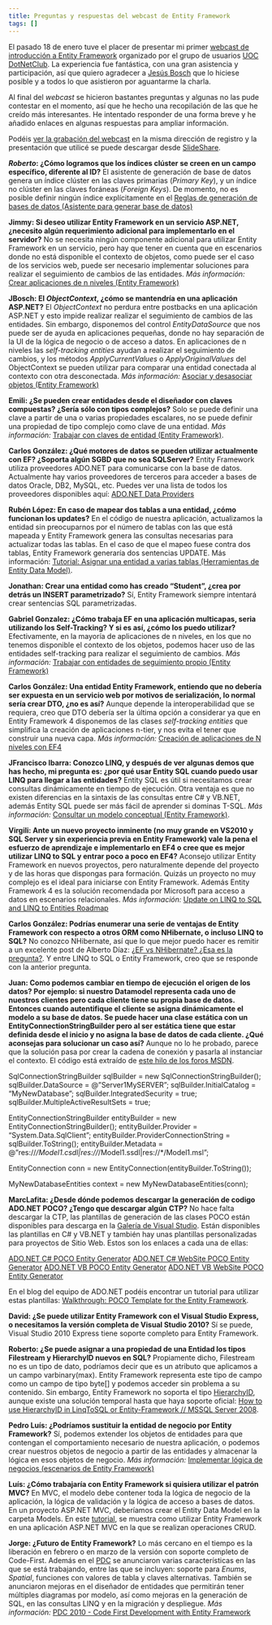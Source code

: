 ```yaml
---
title: Preguntas y respuestas del webcast de Entity Framework
tags: []
---
```

El pasado 18 de enero tuve el placer de presentar mi primer [webcast de introducción a Entity Framework](https://msevents.microsoft.com/CUI/WebCastEventDetails.aspx?culture=es-ES&EventID=1032474104&CountryCode=ES) organizado por el grupo de usuarios [UOC DotNetClub](http://uoc.dotnetclubs.com/). La experiencia fue fantástica, con una gran asistencia y participación, así que quiero agradecer a [Jesús Bosch](http://geeks.ms/blogs/jbosch) que lo hiciese posible y a todos lo que asistieron por aguantarme la charla.

Al final del _webcast_ se hicieron bastantes preguntas y algunas no las pude contestar en el momento, así que he hecho una recopilación de las que he creído más interesantes. He intentado responder de una forma breve y he añadido enlaces en algunas respuestas para ampliar información.

Podéis [ver la grabación del webcast](https://msevents.microsoft.com/CUI/WebCastEventDetails.aspx?culture=es-ES&EventID=1032474104&CountryCode=ES) en la misma dirección de registro y la presentación que utilicé se puede descargar desde [SlideShare](http://www.slideshare.net/alexcasquete/entity-framework-4-desde-cero).

**_Roberto_: ¿Cómo logramos que los índices clúster se creen en un campo específico, diferente al ID?** El asistente de generación de base de datos genera un índice clúster en las claves primarias (_Primary Key_), y un índice no clúster en las claves foráneas (_Foreign Keys_). De momento, no es posible definir ningún índice explícitamente en el [Reglas de generación de bases de datos (Asistente para generar base de datos)](http://msdn.microsoft.com/es-es/library/dd456825.aspx)

**Jimmy: Si deseo utilizar Entity Framework en un servicio ASP.NET, ¿necesito algún requerimiento adicional para implementarlo en el servidor?** No se necesita ningún componente adicional para utilizar Entity Framework en un servicio, pero hay que tener en cuenta que en escenarios donde no está disponible el contexto de objetos, como puede ser el caso de los servicios web, puede ser necesario implementar soluciones para realizar el seguimiento de cambios de las entidades. _Más información:_ [Crear aplicaciones de n niveles (Entity Framework)](http://msdn.microsoft.com/es-es/library/bb896304.aspx)

**JBosch: El _ObjectContext_, ¿cómo se mantendría en una aplicación ASP.NET?** El _ObjectContext_ no perdura entre postbacks en una aplicación ASP.NET y esto impide realizar realizar el seguimiento de cambios de las entidades. Sin embargo, disponemos del control _EntityDataSource_ que nos puede ser de ayuda en aplicaciones pequeñas, donde no hay separación de la UI de la lógica de negocio o de acceso a datos. En aplicaciones de n niveles las _self-tracking entities_ ayudan a realizar el seguimiento de cambios, y los métodos _ApplyCurrentValues_ o _ApplyOriginalValues_ del ObjectContext se pueden utilizar para comparar una entidad conectada al contexto con otra desconectada. _Más información:_ [Asociar y desasociar objetos (Entity Framework)](http://msdn.microsoft.com/es-es/library/bb896271)

**Emili: ¿Se pueden crear entidades desde el diseñador con claves compuestas? ¿Sería sólo con tipos complejos?** Solo se puede definir una clave a partir de una o varias propiedades escalares, no se puede definir una propiedad de tipo complejo como clave de una entidad. _Más información:_ [Trabajar con claves de entidad (Entity Framework)](http://msdn.microsoft.com/es-es/library/dd283139.aspx).

**Carlos González: ¿Qué motores de datos se pueden utilizar actualmente con EF? ¿Soporta algún SGBD que no sea SQLServer?** Entity Framework utiliza proveedores ADO.NET para comunicarse con la base de datos. Actualmente hay varios proveedores de terceros para acceder a bases de datos Oracle, DB2, MySQL, etc. Puedes ver una lista de todos los proveedores disponibles aquí: [ADO.NET Data Providers](http://msdn.microsoft.com/en-us/data/dd363565.aspx)

**Rubén López: En caso de mapear dos tablas a una entidad, ¿cómo funcionan los updates?** En el código de nuestra aplicación, actualizamos la entidad sin preocuparnos por el número de tablas con las que está mapeada y Entity Framework genera las consultas necesarias para actualizar todas las tablas. En el caso de que el mapeo fuese contra dos tablas, Entity Framework generaría dos sentencias UPDATE. Más información: [Tutorial: Asignar una entidad a varias tablas (Herramientas de Entity Data Model)](http://msdn.microsoft.com/es-es/library/cc716698.aspx).

**Jonathan: Crear una entidad como has creado “Student”, ¿crea por detrás un INSERT parametrizado?** Sí, Entity Framework siempre intentará crear sentencias SQL parametrizadas.

**Gabriel Gonzalez: ¿Cómo trabaja EF en una aplicación multicapas, seria utilizando los Self-Tracking? Y si es así, ¿cómo los puedo utilizar?** Efectivamente, en la mayoría de aplicaciones de n niveles, en los que no tenemos disponible el contexto de los objetos, podemos hacer uso de las entidades self-tracking para realizar el seguimiento de cambios. _Más información:_ [Trabajar con entidades de seguimiento propio (Entity Framework)](http://msdn.microsoft.com/es-es/library/ff407090.aspx)

**Carlos González: Una entidad Entity Framework, entiendo que no debería ser expuesta en un servicio web por motivos de serialización, lo normal sería crear DTO, ¿no es así?** Aunque depende la interoperabilidad que se requiera, creo que DTO debería ser la última opción a considerar ya que en Entity Framework 4 disponemos de las clases _self-tracking entities_ que simplifica la creación de aplicaciones n-tier, y nos evita el tener que construir una nueva capa. _Más información:_ [Creación de aplicaciones de N niveles con EF4](http://msdn.microsoft.com/es-es/magazine/ee335715.aspx)

**JFrancisco Ibarra: Conozco LINQ, y después de ver algunas demos que has hecho, mi pregunta es: ¿por qué usar Entity SQL cuando puedo usar LINQ para llegar a las entidades?** Entity SQL es útil si necesitamos crear consultas dinámicamente en tiempo de ejecución. Otra ventaja es que no existen diferencias en la sintaxis de las consultas entre C# y VB.NET, además Entity SQL puede ser más fácil de aprender si dominas T-SQL. _Más información:_ [Consultar un modelo conceptual (Entity Framework)](http://msdn.microsoft.com/es-es/library/bb738642.aspx).

**Virgili: Ante un nuevo proyecto inminente (no muy grande en VS2010 y SQL Server y sin experiencia previa en Entity Framework) vale la pena el esfuerzo de aprendizaje e implementarlo en EF4 o cree que es mejor utilizar LINQ to SQL y entrar poco a poco en EF4?** Aconsejo utilizar Entity Framework en nuevos proyectos, pero naturalmente depende del proyecto y de las horas que dispongas para formación. Quizás un proyecto no muy complejo es el ideal para iniciarse con Entity Framework. Además Entity Framework 4 es la solución recomendada por Microsoft para acceso a datos en escenarios relacionales. _Más información:_ [Update on LINQ to SQL and LINQ to Entities Roadmap](http://blogs.msdn.com/b/adonet/archive/2008/10/29/update-on-linq-to-sql-and-linq-to-entities-roadmap.aspx)

**Carlos González: Podrías enumerar una serie de ventajas de Entity Framework con respecto a otros ORM como NHibernate, o incluso LINQ to SQL?** No conozco NHibernate, así que lo que mejor puedo hacer es remitir a un excelente post de Alberto Díaz: [¿EF vs NHibernate? ¿Esa es la pregunta?](http://geeks.ms/blogs/adiazmartin/archive/2010/03/21/191-ef-vs-nhibernate-191-esa-es-la-pregunta.aspx). Y entre LINQ to SQL o Entity Framework, creo que se responde con la anterior pregunta.

**Juan: Como podemos cambiar en tiempo de ejecución el origen de los datos? Por ejemplo: si nuestro Datamodel representa cada uno de nuestros clientes pero cada cliente tiene su propia base de datos. Entonces cuando autentifique el cliente se asigna dinámicamente el modelo a su base de datos. Se puede hacer una clase estática con un EntityConnectionStringBuilder pero al ser estática tiene que estar definida desde el inicio y no asigna la base de datos de cada cliente. ¿Qué aconsejas para solucionar un caso así?** Aunque no lo he probado, parece que la solución pasa por crear la cadena de conexión y pasarla al instanciar el contexto. El código está extraído de [este hilo de los foros MSDN](http://social.msdn.microsoft.com/Forums/en/adodotnetentityframework/thread/8a89a728-6c8d-4734-98cb-11b196ba11fd "EF and change of server (connection string)").

SqlConnectionStringBuilder sqlBuilder = new SqlConnectionStringBuilder(); sqlBuilder.DataSource = @”Server1MySERVER”; sqlBuilder.InitialCatalog = “MyNewDatabase”; sqlBuilder.IntegratedSecurity = true; sqlBuilder.MultipleActiveResultSets = true;

EntityConnectionStringBuilder entityBuilder = new EntityConnectionStringBuilder(); entityBuilder.Provider = “System.Data.SqlClient”; entityBuilder.ProviderConnectionString = sqlBuilder.ToString(); entityBuilder.Metadata = @”res://_/Model1.csdl|res://_/Model1.ssdl|res://\*/Model1.msl”;

EntityConnection conn = new EntityConnection(entityBuilder.ToString());

MyNewDatabaseEntities context = new MyNewDatabaseEntities(conn);

**MarcLafita: ¿Desde dónde podemos descargar la generación de codigo ADO.NET POCO? ¿Tengo que descargar algún CTP?** No hace falta descargar la CTP, las plantillas de generación de las clases POCO están disponibles para descarga en la [Galería de Visual Studio](http://visualstudiogallery.msdn.microsoft.com/). Están disponibles las plantillas en C# y VB.NET y también hay unas plantillas personalizadas para proyectos de Sitio Web. Estos son los enlaces a cada una de ellas:

[ADO.NET C# POCO Entity Generator](http://visualstudiogallery.msdn.microsoft.com/en-us/23df0450-5677-4926-96cc-173d02752313) [ADO.NET C# WebSite POCO Entity Generator](http://visualstudiogallery.msdn.microsoft.com/en-us/fe568da5-aa1a-4178-a2a5-48813c707a7f) [ADO.NET VB POCO Entity Generator](http://visualstudiogallery.msdn.microsoft.com/en-us/53ecbded-8936-4299-ab04-1e44e5489752) [ADO.NET VB WebSite POCO Entity Generator](http://visualstudiogallery.msdn.microsoft.com/en-us/463c5aca-05ad-4cdb-910b-2e4f83269e34)

En el blog del equipo de ADO.NET podéis encontrar un tutorial para utilizar estas plantillas: [Walkthrough: POCO Template for the Entity Framework](http://blogs.msdn.com/b/adonet/archive/2010/01/25/walkthrough-poco-template-for-the-entity-framework.aspx).

**David: ¿Se puede utilizar Entity Framework con el Visual Studio Express, o necesitamos la versión completa de Visual Studio 2010?** Sí se puede, Visual Studio 2010 Express tiene soporte completo para Entity Framework.

**Roberto: ¿Se puede asignar a una propiedad de una Entidad los tipos Filestream y HierarchyID nuevos en SQL?** Propiamente dicho, Filestream no es un tipo de dato, podríamos decir que es un atributo que aplicamos a un campo varbinary(max). Entity Framework representa este tipo de campo como un campo de tipo byte\[\] y podemos acceder sin problema a su contenido. Sin embargo, Entity Framework no soporta el tipo [HierarchyID](http://msdn.microsoft.com/es-es/library/bb677290.aspx), aunque existe una solución temporal hasta que haya soporte oficial: [How to use HierarchyID in LinqToSQL or Entity-Framework // MSSQL Server 2008](http://nibblersrevenge.cluss.de/archive/2009/05/31/how-to-use-hierarchyid-in-linqtosql-or-entity-framework-mssql.aspx).

**Pedro Luís: ¿Podríamos sustituir la entidad de negocio por Entity Framework?** Sí, podemos extender los objetos de entidades para que contengan el comportamiento necesario de nuestra aplicación, o podemos crear nuestros objetos de negocio a partir de las entidades y almacenar la lógica en esos objetos de negocio. _Más información:_ [Implementar lógica de negocios (escenarios de Entity Framework)](http://msdn.microsoft.com/es-es/library/cc716789.aspx)

**Luís: ¿Cómo trabajaría con Entity Framework si quisiera utilizar el patrón MVC?** En MVC, el modelo debe contener toda la lógica de negocio de la aplicación, la lógica de validación y la lógica de acceso a bases de datos. En un proyecto ASP.NET MVC, deberíamos crear el Entity Data Model en la carpeta Models. En este [tutorial](http://www.asp.net/mvc/tutorials/creating-model-classes-with-the-entity-framework-cs "Creating Model Classes with the Entity Framework"), se muestra como utilizar Entity Framework en una aplicación ASP.NET MVC en la que se realizan operaciones CRUD.

**Jorge: ¿Futuro de Entity Framework?** Lo más cercano en el tiempo es la liberación en febrero o en marzo de la versión con soporte completo de Code-First. Además en el [PDC](http://player.microsoftpdc.com/session) se anunciaron varias características en las que se está trabajando, entre las que se incluyen: soporte para _Enums_, _Spatial_, funciones con valores de tabla y claves alternativas. También se anunciaron mejoras en el diseñador de entidades que permitirán tener múltiples diagramas por modelo, así como mejoras en la generación de SQL, en las consultas LINQ y en la migración y despliegue. _Más información:_ [PDC 2010 - Code First Development with Entity Framework](http://bit.ly/cbMOBm)

